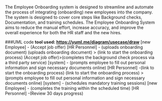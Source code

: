 The Employee Onboarding system is designed to streamline and automate the process of integrating (onboarding) new employees into the company. The system is designed to cover core steps like Background checks, Documentation, and training schedules. The Employee Onboarding System aims to reduce the manual effort, increase accuracy, and improve the overall experience for both the HR staff and the new hires.

###UML code
**tool used: https://yuml.me/diagram/usecase/draw**
[new Employee] - (Accept job offer) 
[HR Personnel] - (uploads onboarding document)
(uploads onboarding document) > (link to start the onboarding process)
(Accept job offer)>(completes the background check process via a third party service)
[system] -  (prompts employee to fill out personal information and sign necessary documents online)
[HR Personnel] -(link to start the onboarding process)
(link to start the onboarding process) > (prompts employee to fill out personal information and sign necessary documents online)
[system] - (schedules mandatory training sessions)
[new Employee] - (completes the training within the scheduled time)
[HR Personnel] -(Review 30 days progress)
